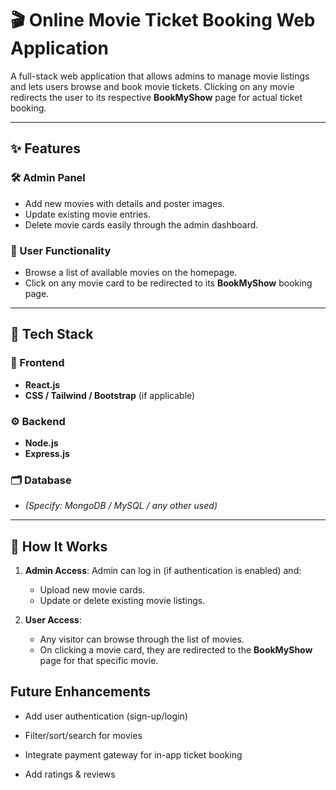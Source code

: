 # 🎬 Online Movie Ticket Booking Web Application

A full-stack web application that allows admins to manage movie listings and lets users browse and book movie tickets. Clicking on any movie redirects the user to its respective **BookMyShow** page for actual ticket booking.

---

## ✨ Features

### 🛠 Admin Panel
- Add new movies with details and poster images.
- Update existing movie entries.
- Delete movie cards easily through the admin dashboard.

### 👥 User Functionality
- Browse a list of available movies on the homepage.
- Click on any movie card to be redirected to its **BookMyShow** booking page.

---

## 🚀 Tech Stack

### 🔧 Frontend
- **React.js**
- **CSS / Tailwind / Bootstrap** (if applicable)

### ⚙️ Backend
- **Node.js**
- **Express.js**

### 🗂 Database
- *(Specify: MongoDB / MySQL / any other used)*

---

## 🔗 How It Works

1. **Admin Access**: Admin can log in (if authentication is enabled) and:
   - Upload new movie cards.
   - Update or delete existing movie listings.

2. **User Access**:
   - Any visitor can browse through the list of movies.
   - On clicking a movie card, they are redirected to the **BookMyShow** page for that specific movie.


## Future Enhancements
- Add user authentication (sign-up/login)

- Filter/sort/search for movies

- Integrate payment gateway for in-app ticket booking

- Add ratings & reviews

